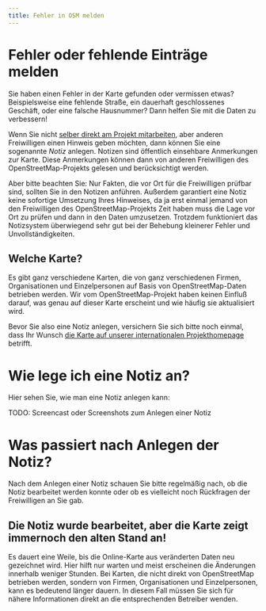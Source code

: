```yaml
---
title: Fehler in OSM melden
---
```


# Fehler oder fehlende Einträge melden

Sie haben einen Fehler in der Karte gefunden oder vermissen etwas? Beispielsweise eine fehlende Straße, ein dauerhaft geschlossenes Geschäft, oder eine falsche Hausnummer? Dann helfen Sie mit die Daten zu verbessern!

Wenn Sie nicht [selber direkt am Projekt mitarbeiten](/beitragen/), aber anderen Freiwilligen einen Hinweis geben möchten, dann können Sie eine sogenannte *Notiz* anlegen. Notizen sind öffentlich einsehbare Anmerkungen zur Karte. Diese Anmerkungen können dann von anderen Freiwilligen des OpenStreetMap-Projekts gelesen und berücksichtigt werden.

Aber bitte beachten Sie: Nur Fakten, die vor Ort für die Freiwilligen prüfbar sind, sollten Sie in den Notizen anführen. Außerdem garantiert eine Notiz keine sofortige Umsetzung Ihres Hinweises, da ja erst einmal jemand von den Freiwilligen des OpenStreetMap-Projekts Zeit haben muss die Lage vor Ort zu prüfen und dann in den Daten umzusetzen.
Trotzdem funktioniert das Notizsystem überwiegend sehr gut bei der Behebung kleinerer Fehler und Unvollständigkeiten.

## Welche Karte?

Es gibt ganz verschiedene Karten, die von ganz verschiedenen Firmen, Organisationen und Einzelpersonen auf Basis von OpenStreetMap-Daten betrieben werden.
Wir vom OpenStreetMap-Projekt haben keinen Einfluß darauf, was genau auf dieser Karte erscheint und wie häufig sie aktualisiert wird.

Bevor Sie also eine Notiz anlegen, versichern Sie sich bitte noch einmal, dass Ihr Wunsch [die Karte auf unserer internationalen Projekthomepage](https://www.openstreetmap.org) betrifft.

# Wie lege ich eine Notiz an?

Hier sehen Sie, wie man eine Notiz anlegen kann:

TODO: Screencast oder Screenshots zum Anlegen einer Notiz

# Was passiert nach Anlegen der Notiz?

Nach dem Anlegen einer Notiz schauen Sie bitte regelmäßig nach, ob die Notiz bearbeitet werden konnte oder ob es vielleicht noch Rückfragen der Freiwilligen an Sie gab.

## Die Notiz wurde bearbeitet, aber die Karte zeigt immernoch den alten Stand an!

Es dauert eine Weile, bis die Online-Karte aus veränderten Daten neu gezeichnet wird. Hier hilft nur warten und meist erscheinen die Änderungen innerhalb weniger Stunden.
Bei Karten, die nicht direkt von OpenStreetMap betrieben werden, sondern von Firmen, Organisationen und Einzelpersonen, kann es bedeutend länger dauern. In diesem Fall müssen Sie sich für nähere Informationen direkt an die entsprechenden Betreiber wenden.
